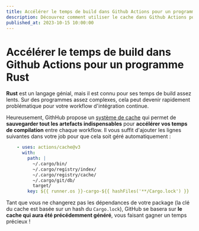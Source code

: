 ```yaml
---
title: Accélérer le temps de build dans Github Actions pour un programme Rust  
description: Découvrez comment utiliser le cache dans Github Actions pour accélérer votre workflow 
published_at: 2023-10-15 10:00:00
---
```


# Accélérer le temps de build dans Github Actions pour un programme Rust

**Rust** est un langage génial, mais il est connu pour ses temps de build assez lents. Sur des programmes assez complexes, cela peut devenir rapidement problématique pour votre workflow d'intégration continue.

Heureusement, GithHub propose un [système de cache](https://docs.github.com/en/actions/using-workflows/caching-dependencies-to-speed-up-workflows) qui permet de **sauvegarder tout les artefacts indispensables** pour **accélérer vos temps de compilation** entre chaque workflow. Il vous suffit d'ajouter les lignes suivantes dans votre job pour que cela soit géré automatiquement :

```yaml
    - uses: actions/cache@v3
      with:
        path: |
          ~/.cargo/bin/
          ~/.cargo/registry/index/
          ~/.cargo/registry/cache/
          ~/.cargo/git/db/
          target/
        key: ${{ runner.os }}-cargo-${{ hashFiles('**/Cargo.lock') }}
```

Tant que vous ne changerez pas les dépendances de votre package (la clé du cache est basée sur un hash du `Cargo.lock`), GitHub se basera sur **le cache qui aura été précédemment généré**, vous faisant gagner un temps précieux !

